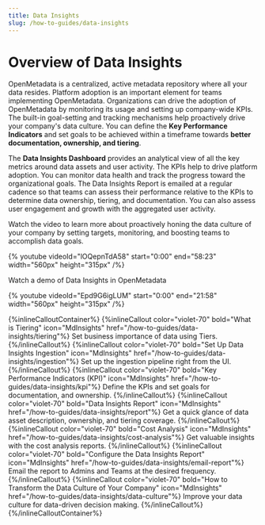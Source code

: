 ```yaml
---
title: Data Insights
slug: /how-to-guides/data-insights
---
```


# Overview of Data Insights 

OpenMetadata is a centralized, active metadata repository where all your data resides. Platform adoption is an important element for teams implementing OpenMetadata. Organizations can drive the adoption of OpenMetadata by monitoring its usage and setting up company-wide KPIs. The built-in goal-setting and tracking mechanisms help proactively drive your company's data culture. You can define the **Key Performance Indicators** and set goals to be achieved within a timeframe towards **better documentation, ownership, and tiering**. 

The **Data Insights Dashboard** provides an analytical view of all the key metrics around data assets and user activity. The KPIs help to drive platform adoption. You can monitor data health and track the progress toward the organizational goals. The Data Insights Report is emailed at a regular cadence so that teams can assess their performance relative to the KPIs to determine data ownership, tiering, and documentation. You can also assess user engagement and growth with the aggregated user activity.

Watch the video to learn more about proactively honing the data culture of your company by setting targets, monitoring, and boosting teams to accomplish data goals.

{% youtube videoId="lOQepnTdA58" start="0:00" end="58:23" width="560px" height="315px" /%}

Watch a demo of Data Insights in OpenMetadata

{% youtube videoId="Epd9G6igLUM" start="0:00" end="21:58" width="560px" height="315px" /%}

{%inlineCalloutContainer%}
 {%inlineCallout
  color="violet-70"
  bold="What is Tiering"
  icon="MdInsights"
  href="/how-to-guides/data-insights/tiering"%}
  Set business importance of data using Tiers.
 {%/inlineCallout%}
 {%inlineCallout
  color="violet-70"
  bold="Set Up Data Insights Ingestion"
  icon="MdInsights"
  href="/how-to-guides/data-insights/ingestion"%}
  Set up the ingestion pipeline right from the UI.
 {%/inlineCallout%}
 {%inlineCallout
  color="violet-70"
  bold="Key Performance Indicators (KPI)"
  icon="MdInsights"
  href="/how-to-guides/data-insights/kpi"%}
  Define the KPIs and set goals for documentation, and ownership.
 {%/inlineCallout%}
 {%inlineCallout
  color="violet-70"
  bold="Data Insights Report"
  icon="MdInsights"
  href="/how-to-guides/data-insights/report"%}
  Get a quick glance of data asset description, ownership, and tiering coverage.
 {%/inlineCallout%}
 {%inlineCallout
  color="violet-70"
  bold="Cost Analysis"
  icon="MdInsights"
  href="/how-to-guides/data-insights/cost-analysis"%}
  Get valuable insights with the cost analysis reports.
 {%/inlineCallout%}
 {%inlineCallout
  color="violet-70"
  bold="Configure the Data Insights Report"
  icon="MdInsights"
  href="/how-to-guides/data-insights/email-report"%}
  Email the report to Admins and Teams at the desired frequency.
 {%/inlineCallout%}
 {%inlineCallout
  color="violet-70"
  bold="How to Transform the Data Culture of Your Company"
  icon="MdInsights"
  href="/how-to-guides/data-insights/data-culture"%}
  Improve your data culture for data-driven decision making.
 {%/inlineCallout%}
{%/inlineCalloutContainer%}
